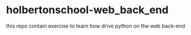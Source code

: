 # holbertonschool-web_back_end

this repo contain exercise to learn how drive python on the web back-end